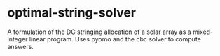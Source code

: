 # optimal-string-solver
A formulation of the DC stringing allocation of a solar array as a mixed-integer linear program. Uses pyomo and the cbc solver to compute answers.
